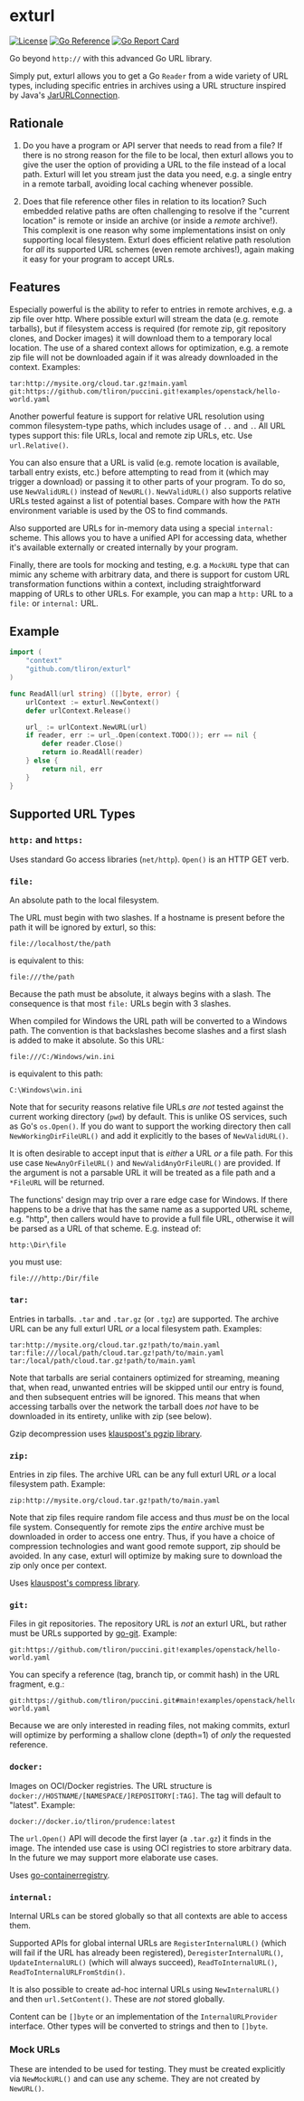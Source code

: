 exturl
======

[![License](https://img.shields.io/badge/License-Apache%202.0-blue.svg)](https://opensource.org/licenses/Apache-2.0)
[![Go Reference](https://pkg.go.dev/badge/github.com/tliron/exturl.svg)](https://pkg.go.dev/github.com/tliron/exturl)
[![Go Report Card](https://goreportcard.com/badge/github.com/tliron/exturl)](https://goreportcard.com/report/github.com/tliron/exturl)

Go beyond `http://` with this advanced Go URL library.

Simply put, exturl allows you to get a Go `Reader` from a wide variety of URL types, including
specific entries in archives using a URL structure inspired by Java's
[JarURLConnection](https://docs.oracle.com/javase/8/docs/api/java/net/JarURLConnection.html).

Rationale
---------

1) Do you have a program or API server that needs to read from a file? If there is no strong
   reason for the file to be local, then exturl allows you to give the user the option of
   providing a URL to the file instead of a local path. Exturl will let you stream just the data
   you need, e.g. a single entry in a remote tarball, avoiding local caching whenever possible.

2) Does that file reference other files in relation to its location? Such embedded relative paths
   are often challenging to resolve if the "current location" is remote or inside an archive (or
   inside a *remote* archive!). This complexit is one reason why some implementations insist on
   only supporting local filesystem. Exturl does efficient relative path resolution for *all*
   its supported URL schemes (even remote archives!), again making it easy for your program to
   accept URLs. 

Features
--------

Especially powerful is the ability to refer to entries in remote archives, e.g. a zip file
over http. Where possible exturl will stream the data (e.g. remote tarballs), but if filesystem
access is required (for remote zip, git repository clones, and Docker images) it will download
them to a temporary local location. The use of a shared context allows for optimization, e.g. a
remote zip file will not be downloaded again if it was already downloaded in the context.
Examples:

    tar:http://mysite.org/cloud.tar.gz!main.yaml
    git:https://github.com/tliron/puccini.git!examples/openstack/hello-world.yaml

Another powerful feature is support for relative URL resolution using common filesystem-type
paths, which includes usage of `..` and `.`. All URL types support this: file URLs, local and
remote zip URLs, etc. Use `url.Relative()`.

You can also ensure that a URL is valid (e.g. remote location is available, tarball entry
exists, etc.) before attempting to read from it (which may trigger a download) or passing it
to other parts of your program. To do so, use `NewValidURL()` instead of `NewURL()`.
`NewValidURL()` also supports relative URLs tested against a list of potential bases.
Compare with how the `PATH` environment variable is used by the OS to find commands.

Also supported are URLs for in-memory data using a special `internal:` scheme. This allows you
to have a unified API for accessing data, whether it's available externally or created
internally by your program.

Finally, there are tools for mocking and testing, e.g. a `MockURL` type that can mimic any
scheme with arbitrary data, and there is support for custom URL transformation functions
within a context, including straightforward mapping of URLs to other URLs. For example, you
can map a `http:` URL to a `file:` or `internal:` URL.

Example
-------

```go
import (
    "context"
    "github.com/tliron/exturl"
)

func ReadAll(url string) ([]byte, error) {
    urlContext := exturl.NewContext()
    defer urlContext.Release()

    url_ := urlContext.NewURL(url)
    if reader, err := url_.Open(context.TODO()); err == nil {
        defer reader.Close()
        return io.ReadAll(reader)
    } else {
        return nil, err
    }
}
```

Supported URL Types
-------------------

### `http:` and `https:`

Uses standard Go access libraries (`net/http`). `Open()` is an HTTP GET verb.

### `file:`

An absolute path to the local filesystem.

The URL must begin with two slashes. If a hostname is present before the path it will
be ignored by exturl, so this:

    file://localhost/the/path

is equivalent to this:

    file:///the/path

Because the path must be absolute, it always begins with a slash. The consequence is that
most `file:` URLs begin with 3 slashes.

When compiled for Windows the URL path will be converted to a Windows path. The convention
is that backslashes become slashes and a first slash is added to make it absolute. So this
URL:

    file:///C:/Windows/win.ini

is equivalent to this path:

    C:\Windows\win.ini

Note that for security reasons relative file URLs *are not* tested against the current
working directory (`pwd`) by default. This is unlike OS services, such as Go's `os.Open()`.
If you do want to support the working directory then call `NewWorkingDirFileURL()` and add
it explicitly to the bases of `NewValidURL()`.

It is often desirable to accept input that is *either* a URL *or* a file path. For this
use case `NewAnyOrFileURL()` and `NewValidAnyOrFileURL()` are provided. If the argument
is not a parsable URL it will be treated as a file path and a `*FileURL` will be returned.

The functions' design may trip over a rare edge case for Windows. If there happens to be
a drive that has the same name as a supported URL scheme, e.g. "http", then callers would
have to provide a full file URL, otherwise it will be parsed as a URL of that scheme. E.g.
instead of:

    http:\Dir\file

you must use:

    file:///http:/Dir/file

### `tar:`

Entries in tarballs. `.tar` and `.tar.gz` (or `.tgz`) are supported. The archive URL
can be any full exturl URL *or* a local filesystem path. Examples:

    tar:http://mysite.org/cloud.tar.gz!path/to/main.yaml
    tar:file:///local/path/cloud.tar.gz!path/to/main.yaml
    tar:/local/path/cloud.tar.gz!path/to/main.yaml

Note that tarballs are serial containers optimized for streaming, meaning that, when
read, unwanted entries will be skipped until our entry is found, and then subsequent
entries will be ignored. This means that when accessing tarballs over the network the
tarball does *not* have to be downloaded in its entirety, unlike with zip (see below).

Gzip decompression uses [klauspost's pgzip library](https://github.com/klauspost/pgzip).

### `zip:`

Entries in zip files. The archive URL can be any full exturl URL *or* a local
filesystem path. Example:

    zip:http://mysite.org/cloud.tar.gz!path/to/main.yaml

Note that zip files require random file access and thus *must* be on the local file
system. Consequently for remote zips the *entire* archive must be downloaded in order
to access one entry. Thus, if you have a choice of compression technologies and want
good remote support, zip should be avoided. In any case, exturl will optimize by
making sure to download the zip only once per context.

Uses [klauspost's compress library](https://github.com/klauspost/compress).

### `git:`

Files in git repositories. The repository URL is *not* an exturl URL, but rather must
be URLs supported by [go-git](https://github.com/go-git/go-git). Example:

    git:https://github.com/tliron/puccini.git!examples/openstack/hello-world.yaml

You can specify a reference (tag, branch tip, or commit hash) in the URL fragment, e.g.:

    git:https://github.com/tliron/puccini.git#main!examples/openstack/hello-world.yaml

Because we are only interested in reading files, not making commits, exturl will optimize
by performing a shallow clone (depth=1) of *only* the requested reference.

### `docker:`

Images on OCI/Docker registries. The URL structure is
`docker://HOSTNAME/[NAMESPACE/]REPOSITORY[:TAG]`. The tag will default to "latest".
Example:

    docker://docker.io/tliron/prudence:latest

The `url.Open()` API will decode the first layer (a `.tar.gz`) it finds in the image.
The intended use case is using OCI registries to store arbitrary data. In the future
we may support more elaborate use cases.

Uses [go-containerregistry](https://github.com/google/go-containerregistry).

### `internal:`

Internal URLs can be stored globally so that all contexts are able to access them.

Supported APIs for global internal URLs are `RegisterInternalURL()` (which will fail if
the URL has already been registered), `DeregisterInternalURL()`, `UpdateInternalURL()`
(which will always succeed), `ReadToInternalURL()`, `ReadToInternalURLFromStdin()`.

It is also possible to create ad-hoc internal URLs using `NewInternalURL()` and then
`url.SetContent()`. These are *not* stored globally.

Content can be `[]byte` or an implementation of the `InternalURLProvider` interface.
Other types will be converted to strings and then to `[]byte`.

### Mock URLs

These are intended to be used for testing. They must be created explicitly via
`NewMockURL()` and can use any scheme. They are not created by `NewURL()`.
